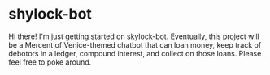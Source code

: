 # shylock-bot

Hi there! I'm just getting started on skylock-bot. Eventually, this project will be a Mercent of Venice-themed chatbot that can loan money, keep track of debotors in a ledger, compound interest, and collect on those loans. Please feel free to poke around. 
